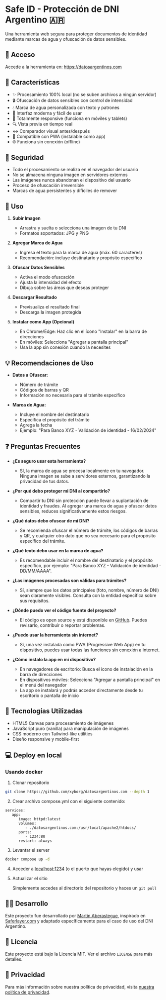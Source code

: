 # Safe ID - Protección de DNI Argentino 🇦🇷

Una herramienta web segura para proteger documentos de identidad mediante marcas de agua y ofuscación de datos sensibles.

## 🔗 Acceso

Accede a la herramienta en: https://datosargentinos.com

## 🌟 Características

- ✨ Procesamiento 100% local (no se suben archivos a ningún servidor)
- 🔒 Ofuscación de datos sensibles con control de intensidad
- 💧 Marca de agua personalizada con texto y patrones
- 🎨 Interfaz moderna y fácil de usar
- 📱 Totalmente responsive (funciona en móviles y tablets)
- 🔍 Vista previa en tiempo real
- ↔️ Comparador visual antes/después
- 📲 Compatible con PWA (instalable como app)
- 🌐 Funciona sin conexión (offline)

## 🔐 Seguridad

- Todo el procesamiento se realiza en el navegador del usuario
- No se almacena ninguna imagen en servidores externos
- Las imágenes nunca abandonan el dispositivo del usuario
- Proceso de ofuscación irreversible
- Marcas de agua persistentes y difíciles de remover

## 🚀 Uso

1. **Subir Imagen**
   - Arrastra y suelta o selecciona una imagen de tu DNI
   - Formatos soportados: JPG y PNG

2. **Agregar Marca de Agua**
   - Ingresa el texto para la marca de agua (máx. 60 caracteres)
   - Recomendación: incluye destinatario y propósito específico

3. **Ofuscar Datos Sensibles**
   - Activa el modo ofuscación
   - Ajusta la intensidad del efecto
   - Dibuja sobre las áreas que deseas proteger

4. **Descargar Resultado**
   - Previsualiza el resultado final
   - Descarga la imagen protegida

5. **Instalar como App (Opcional)**
   - En Chrome/Edge: Haz clic en el ícono "Instalar" en la barra de direcciones
   - En móviles: Selecciona "Agregar a pantalla principal"
   - Usa la app sin conexión cuando la necesites

## 💡 Recomendaciones de Uso

- **Datos a Ofuscar:**
  - Número de trámite
  - Códigos de barras y QR
  - Información no necesaria para el trámite específico

- **Marca de Agua:**
  - Incluye el nombre del destinatario
  - Especifica el propósito del trámite
  - Agrega la fecha
  - Ejemplo: "Para Banco XYZ - Validación de identidad - 16/02/2024"

## ❓ Preguntas Frecuentes

- **¿Es seguro usar esta herramienta?**
  - Sí, la marca de agua se procesa localmente en tu navegador. Ninguna imagen se sube a servidores externos, garantizando la privacidad de tus datos.

- **¿Por qué debo proteger mi DNI al compartirlo?**
  - Compartir tu DNI sin protección puede llevar a suplantación de identidad y fraudes. Al agregar una marca de agua y ofuscar datos sensibles, reduces significativamente estos riesgos.

- **¿Qué datos debo ofuscar de mi DNI?**
  - Se recomienda ofuscar el número de trámite, los códigos de barras y QR, y cualquier otro dato que no sea necesario para el propósito específico del trámite.

- **¿Qué texto debo usar en la marca de agua?**
  - Es recomendable incluir el nombre del destinatario y el propósito específico, por ejemplo: "Para Banco XYZ - Validación de identidad - DD/MM/AAAA".

- **¿Las imágenes procesadas son válidas para trámites?**
  - Sí, siempre que los datos principales (foto, nombre, número de DNI) sean claramente visibles. Consulta con la entidad específica sobre sus requisitos.

- **¿Dónde puedo ver el código fuente del proyecto?**
  - El código es open source y está disponible en [GitHub](https://github.com/Xyborg/datosargentinos.com). Puedes revisarlo, contribuir o reportar problemas.

- **¿Puedo usar la herramienta sin internet?**
  - Sí, una vez instalada como PWA (Progressive Web App) en tu dispositivo, puedes usar todas las funciones sin conexión a internet.

- **¿Cómo instalo la app en mi dispositivo?**
  - En navegadores de escritorio: Busca el ícono de instalación en la barra de direcciones
  - En dispositivos móviles: Selecciona "Agregar a pantalla principal" en el menú del navegador
  - La app se instalará y podrás acceder directamente desde tu escritorio o pantalla de inicio

## 🔧 Tecnologías Utilizadas

- HTML5 Canvas para procesamiento de imágenes
- JavaScript puro (vanilla) para manipulación de imágenes
- CSS moderno con Tailwind-like utilities
- Diseño responsive y mobile-first

## 💻️ Deploy en local

### Usando docker

1. Clonar repositorio
```bash
git clone https://github.com/xyborg/datosargentinos.com --depth 1
```
2. Crear archivo compose.yml con el siguiente contenido:
```docker
services:
   app:
      image: httpd:latest
      volumes:
         - ./datosargentinos.com:/usr/local/apache2/htdocs/
      ports:
         - 1234:80
      restart: always
```
3. Levantar el server
```bash
docker compose up -d
```
4. Acceder a [localhost:1234](http://localhost:1234) (o el puerto que hayas elegido) y usar
5. Actualizar el sitio

   Simplemente accedes al directorio del repositorio y haces un `git pull`

## 👨‍💻 Desarrollo

Este proyecto fue desarrollado por [Martin Aberastegue](https://www.martinaberastegue.com), inspirado en [Saferlayer.com](https://saferlayer.com) y adaptado específicamente para el caso de uso del DNI Argentino.

## 📄 Licencia

Este proyecto está bajo la Licencia MIT. Ver el archivo `LICENSE` para más detalles.

## 🔐 Privacidad

Para más información sobre nuestra política de privacidad, visita [nuestra política de privacidad](https://www.iubenda.com/privacy-policy/69980701). 
